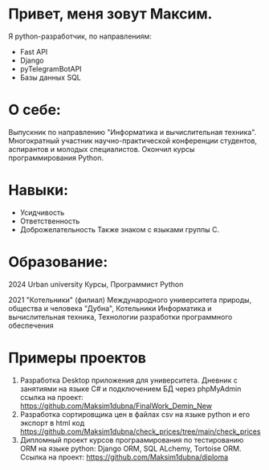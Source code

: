 # Привет, меня зовут Максим.

Я python-разработчик, по направлениям:
- Fast API
- Django
- pyTelegramBotAPI
- Базы данных SQL

# О себе:
Выпускник по направлению "Информатика и вычислительная техника".
Многократный участник научно-практической конференции студентов, аспирантов и молодых специалистов.
Окончил курсы программирования Python.

# Навыки:
- Усидчивость
- Ответственность
- Доброжелательность
Также знаком с языками группы C.

# Образование:
2024 Urban university
Курсы, Программист Python

2021 "Котельники" (филиал) Международного университета природы, общества и человека "Дубна", Котельники
Информатика и вычислительная техника, Технологии разработки программного обеспечения

# Примеры проектов
1. Разработка Desktop приложения для университета. Дневник с занятиями на языке C# и подключением БД через phpMyAdmin ссылка на проект: https://github.com/Maksim1dubna/FinalWork_Demin_New
2. Разработка сортировщика цен в файлах csv на языке python и его экспорт в html код https://github.com/Maksim1dubna/check_prices/tree/main/check_prices
3. Дипломный проект курсов програамирования по тестированию ORM на языке python: Django ORM, SQL ALchemy, Tortoise ORM. Ссылка на проект: https://github.com/Maksim1dubna/diploma
